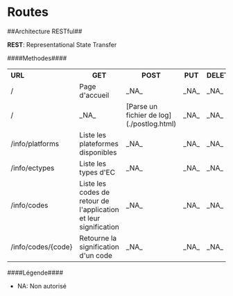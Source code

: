 # Routes #

##Architecture RESTful##

**REST**: Representational State Transfer

####Methodes####
  
<table>
    <tr>
        <th style="text-align:left;width:140px;">URL</th>
        <th> GET </th>
        <th> POST </th>
        <th> PUT </th>
        <th> DELETE </th>
    </tr>
    <tr>
      <td>
        /</td>
      <td>Page d'accueil</td>
      <td>_NA_</td>
      <td>_NA_</td>
      <td>_NA_</td>
    </tr>
    <tr>
      <td>
        /</td>
      <td>_NA_</td>
      <td>[Parse un fichier de log](./postlog.html)</td>
      <td>_NA_</td>
      <td>_NA_</td>
    </tr>
    <tr>
      <td>
        /info/platforms</td>
      <td>Liste les plateformes disponibles</td>
      <td>_NA_</td>
      <td>_NA_</td>
      <td>_NA_</td>
    </tr>
    <tr>
      <td>
        /info/ectypes</td>
      <td>Liste les types d'EC</td>
      <td>_NA_</td>
      <td>_NA_</td>
      <td>_NA_</td>
    </tr>
    <tr>
      <td>
        /info/codes</td>
      <td>Liste les codes de retour de l'application et leur signification</td>
      <td>_NA_</td>
      <td>_NA_</td>
      <td>_NA_</td>
    </tr>
    <tr>
      <td>
        /info/codes/{code}</td>
      <td>Retourne la signification d'un code</td>
      <td>_NA_</td>
      <td>_NA_</td>
      <td>_NA_</td>
    </tr>
</table>

####Légende####

- NA: Non autorisé
